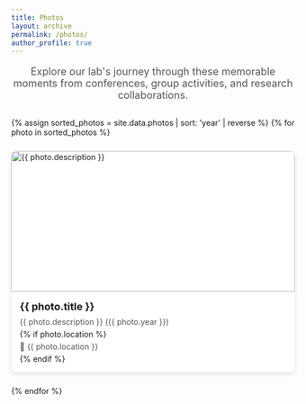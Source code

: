 ```yaml
---
title: Photos
layout: archive
permalink: /photos/
author_profile: true
---
```


<div class="gallery-intro">
  <p>Explore our lab's journey through these memorable moments from conferences, group activities, and research collaborations.</p>
</div>

<div class="gallery-container">
  {% assign sorted_photos = site.data.photos | sort: 'year' | reverse %}
  {% for photo in sorted_photos %}
  <div class="gallery-item">
    <img src="{{ photo.image | relative_url }}" alt="{{ photo.description }}">
    <div class="caption">
      <h3>{{ photo.title }}</h3>
      <p>{{ photo.description }} ({{ photo.year }})</p>
      {% if photo.location %}
        <p class="location">📍 {{ photo.location }}</p>
      {% endif %}
    </div>
  </div>
  {% endfor %}
</div>

<style>
  .gallery-intro {
    text-align: center;
    margin-bottom: 30px;
    font-size: 18px;
    color: #555;
  }
  
  .gallery-container {
    display: grid;
    grid-template-columns: repeat(auto-fill, minmax(300px, 1fr));
    gap: 25px;
    margin-top: 20px;
  }
  
  .gallery-item {
    background: white;
    border-radius: 8px;
    overflow: hidden;
    box-shadow: 0 4px 8px rgba(0,0,0,0.1);
    transition: transform 0.3s ease;
  }
  
  .gallery-item:hover {
    transform: translateY(-5px);
    box-shadow: 0 6px 12px rgba(0,0,0,0.15);
  }
  
  .gallery-item img {
    width: 100%;
    height: 250px;
    object-fit: cover;
    border-bottom: 1px solid #eee;
  }
  
  .caption {
    padding: 15px;
  }
  
  .caption h3 {
    margin-top: 0;
    margin-bottom: 8px;
    font-size: 18px;
  }
  
  .caption p {
    margin: 5px 0;
    font-size: 14px;
    color: #555;
  }
  
  .location {
    display: flex;
    align-items: center;
    font-size: 13px;
    color: #777;
    margin-top: 8px;
  }
</style>
